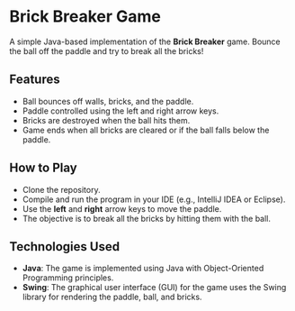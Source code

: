 # Brick Breaker Game
A simple Java-based implementation of the **Brick Breaker** game. Bounce the ball off the paddle and try to break all the bricks!

## Features
- Ball bounces off walls, bricks, and the paddle.
- Paddle controlled using the left and right arrow keys.
- Bricks are destroyed when the ball hits them.
- Game ends when all bricks are cleared or if the ball falls below the paddle.

## How to Play
- Clone the repository.
- Compile and run the program in your IDE (e.g., IntelliJ IDEA or Eclipse).
- Use the **left** and **right** arrow keys to move the paddle.
- The objective is to break all the bricks by hitting them with the ball.

## Technologies Used
- **Java**: The game is implemented using Java with Object-Oriented Programming principles.
- **Swing**: The graphical user interface (GUI) for the game uses the Swing library for rendering the paddle, ball, and bricks.

